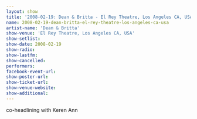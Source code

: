 ```yaml
---
layout: show
title: '2008-02-19: Dean & Britta - El Rey Theatre, Los Angeles CA, USA'
name: 2008-02-19-dean-britta-el-rey-theatre-los-angeles-ca-usa
artist-name: 'Dean & Britta'
show-venue: 'El Rey Theatre, Los Angeles CA, USA'
show-setlist: 
show-date: 2008-02-19
show-radio: 
show-lastfm: 
show-cancelled: 
performers: 
facebook-event-url: 
show-poster-url: 
show-ticket-url: 
show-venue-website: 
show-additional: 
---
```


co-headlining with Keren Ann